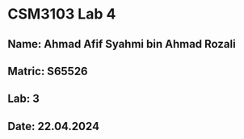 # CSM3103 Lab 4

## Name: Ahmad Afif Syahmi bin Ahmad Rozali
## Matric: S65526
## Lab: 3
## Date: 22.04.2024
